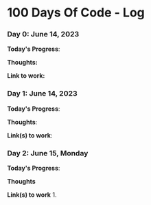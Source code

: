 # 100 Days Of Code - Log

### Day 0: June 14, 2023

**Today's Progress**: 

**Thoughts:** 

**Link to work:** 

### Day 1: June 14, 2023

**Today's Progress**: 

**Thoughts**: 

**Link(s) to work**: 


### Day 2: June 15, Monday

**Today's Progress**: 

**Thoughts** 

**Link(s) to work**
1. 
